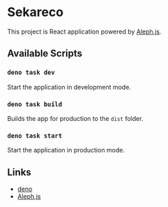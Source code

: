 # Sekareco

This project is React application powered by
[Aleph.js](https://github.com/alephjs/aleph.js).

## Available Scripts

### `deno task dev`
Start the application in development mode.

### `deno task build`
Builds the app for production to the `dist` folder.

### `deno task start`
Start the application in production mode.

## Links
- [deno](https://deno.land/)
- [Aleph.js](https://github.com/alephjs/aleph.js)

